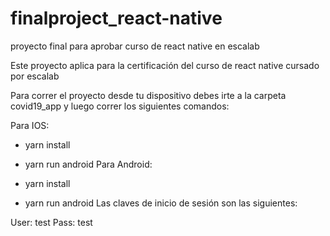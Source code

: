 # finalproject_react-native
proyecto final para aprobar curso de react native en escalab


Este proyecto aplica para la certificación del curso de react native cursado por escalab

Para correr el proyecto desde tu dispositivo debes irte a la carpeta covid19_app y luego correr los siguientes comandos:

Para IOS:

- yarn install
- yarn run android
Para Android:

- yarn install
- yarn run android
Las claves de inicio de sesión son las siguientes:

User: test
Pass: test
